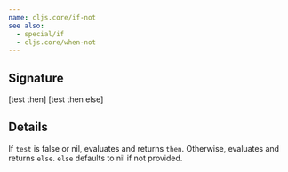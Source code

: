 ```yaml
---
name: cljs.core/if-not
see also:
  - special/if
  - cljs.core/when-not
---
```


## Signature
[test then]
[test then else]


## Details

If `test` is false or nil, evaluates and returns `then`. Otherwise, evaluates
and returns `else`. `else` defaults to nil if not provided.
